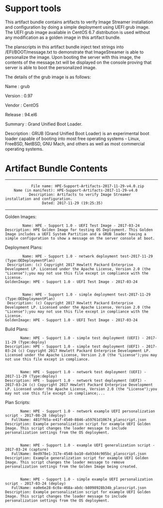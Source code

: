# Support tools



This artifact bundle contains artifacts to verify Image Streamer installation and configuration by doing a simple deployment using UEFI grub image.
The UEFI grub image available in CentOS 6.7 distribution is used without any modification as a golden image in this artifact bundle. 



The planscripts in this artifact bundle inject text strings into /EFI/BOOT/message.txt to demonstrate that ImageStreamer is able to personalize the image. Upon booting the server with this image, the contents of the message.txt will be displayed on the console proving that server is able to boot the personalized image.

The details of the grub image is as follows:

Name : grub

Version : 0.97

Vendor : CentOS

Release : 94.el6

Summary : Grand Unified Boot Loader.

Description : GRUB (Grand Unified Boot Loader) is an experimental boot loader capable of booting into most free operating systems - Linux, FreeBSD, NetBSD, GNU Mach, and others as well as most commercial operating systems.


# Artifact Bundle Contents

--------------------------------------------------------------------------------

	            File name: HPE-Support-Artifacts-2017-11-29-v4.0.zip
		Name (in manifest): HPE-Support-Artifacts-2017-11-29-v4.0
		       Description: Artifacts to verify Image Streamer installation and configuration. 
		             Dated: 2017-11-29 (19:25:35)

--------------------------------------------------------------------------------

Golden Images:

	        Name: HPE - Support 1.0 - UEFI Test Image - 2017-03-24
	Description: HPE Golden Image for testing OS Deployment. This Golden Image includes a UEFI System Partition and a GRUB loader having a simple configuration to show a message on the server console at boot. 



Deployment Plans:

	        Name: HPE - Support 1.0 - network deployment test-2017-11-29 (Type:OEDeploymentPlan)
	 Description: (c) Copyright 2017 Hewlett Packard Enterprise Development LP. Licensed under the Apache License, Version 2.0 (the "License");you may not use this file except in compliance with the License.
	GoldenImage: HPE - Support 1.0 - UEFI Test Image - 2017-03-24


	        Name: HPE - Support 1.0 - simple deployment test-2017-11-29 (Type:OEDeploymentPlan)
	 Description: (c) Copyright 2017 Hewlett Packard Enterprise Development LP. Licensed under the Apache License, Version 2.0 (the "License");you may not use this file except in compliance with the License.
	GoldenImage: HPE - Support 1.0 - UEFI Test Image - 2017-03-24


Build Plans:

	       Name: HPE - Support 1.0 - simple test deployment (UEFI) - 2017-11-29 (Type:deploy)
	Description: HPE - Support 1.0 - simple test deployment (UEFI) - 2017-03-24 (c) Copyright 2017 Hewlett Packard Enterprise Development LP. Licensed under the Apache License, Version 2.0 (the "License");you may not use this file except in compliance.


	       Name: HPE - Support 1.0 - network test deployment (UEFI) - 2017-11-29 (Type:deploy)
	Description: HPE - Support 1.0 - network test deployment (UEFI) - 2017-03-24 (c) Copyright 2017 Hewlett Packard Enterprise Development LP. Licensed under the Apache License, Version 2.0 (the "License");you may not use this file except in compliance;...



Plan Scripts:

	       Name: HPE - Support 1.0 - network example UEFI personalization script - 2017-08-28 (deploy)
	   FullName: 481ff65a-e41f-4540-8846-a59761d10674_planscript.json
	Description: Example personalization script for example UEFI Golden Image. This script changes the loader message to include personalization settings from the OS deployment.


	       Name: HPE - Support 1.0 - example UEFI generalization script - 2017-03-24 (capture)
	   FullName: 8ed978e1-317e-4548-ba10-da93d4c905bc_planscript.json
	Description: Example generalization script for example UEFI Golden Image. This script changes the loader message to remove personalization settings from the Golden Image being created.


	       Name: HPE - Support 1.0 - simple example UEFI personalization script - 2017-03-24 (deploy)
	   FullName: ea0e6e28-6c0a-468a-abdc-b8098928b34b_planscript.json
	Description: Example personalization script for example UEFI Golden Image. This script changes the loader message to include personalization settings from the OS deployment.





